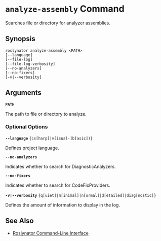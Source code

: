 
# `analyze-assembly` Command

Searches file or directory for analyzer assemblies.

## Synopsis

```
roslynator analyze-assembly <PATH>
[--language]
[--file-log]
[--file-log-verbosity]
[--no-analyzers]
[--no-fixers]
[-v|--verbosity]
```

## Arguments

**`PATH`**

The path to file or directory to analyze.

### Optional Options

**`--language`** `{cs[harp]|v[isual-]b[asic])}`

Defines project language.

**`--no-analyzers`**

Indicates whether to search for DiagnosticAnalyzers.

**`--no-fixers`**

Indicates whether to search for CodeFixProviders.

**`-v|--verbosity`** `{q[uiet]|m[inimal]|n[ormal]|d[etailed]|diag[nostic]}`

Defines the amount of information to display in the log.

## See Also

* [Roslynator Command-Line Interface](README.md)
